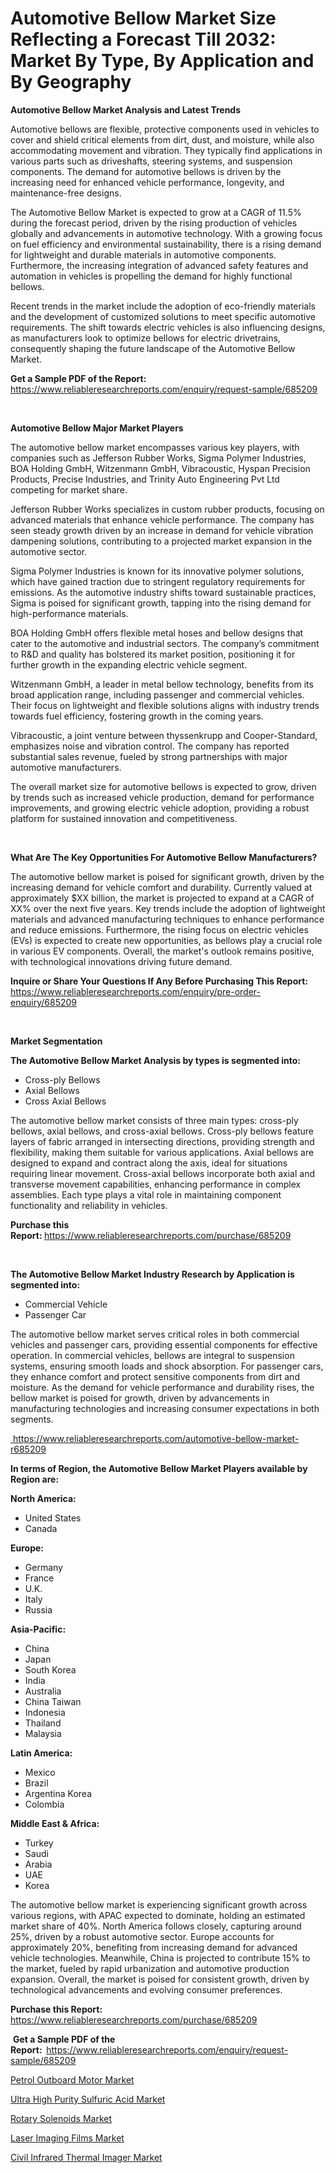<p><h1>Automotive Bellow Market Size Reflecting a Forecast Till 2032: Market By Type, By Application and By Geography</h1></p><p><strong>Automotive Bellow Market Analysis and Latest Trends</strong></p>
<p><p>Automotive bellows are flexible, protective components used in vehicles to cover and shield critical elements from dirt, dust, and moisture, while also accommodating movement and vibration. They typically find applications in various parts such as driveshafts, steering systems, and suspension components. The demand for automotive bellows is driven by the increasing need for enhanced vehicle performance, longevity, and maintenance-free designs.</p><p>The Automotive Bellow Market is expected to grow at a CAGR of 11.5% during the forecast period, driven by the rising production of vehicles globally and advancements in automotive technology. With a growing focus on fuel efficiency and environmental sustainability, there is a rising demand for lightweight and durable materials in automotive components. Furthermore, the increasing integration of advanced safety features and automation in vehicles is propelling the demand for highly functional bellows.</p><p>Recent trends in the market include the adoption of eco-friendly materials and the development of customized solutions to meet specific automotive requirements. The shift towards electric vehicles is also influencing designs, as manufacturers look to optimize bellows for electric drivetrains, consequently shaping the future landscape of the Automotive Bellow Market.</p></p>
<p><strong>Get a Sample PDF of the Report:&nbsp;</strong> <a href="https://www.reliableresearchreports.com/enquiry/request-sample/685209?utm_campaign=13&utm_medium=2&utm_source=Github&utm_content=ia&utm_term=08012025&utm_id=automotive-bellow">https://www.reliableresearchreports.com/enquiry/request-sample/685209</a></p>
<p>&nbsp;</p>
<p><strong>Automotive Bellow Major Market Players</strong></p>
<p><p>The automotive bellow market encompasses various key players, with companies such as Jefferson Rubber Works, Sigma Polymer Industries, BOA Holding GmbH, Witzenmann GmbH, Vibracoustic, Hyspan Precision Products, Precise Industries, and Trinity Auto Engineering Pvt Ltd competing for market share.</p><p>Jefferson Rubber Works specializes in custom rubber products, focusing on advanced materials that enhance vehicle performance. The company has seen steady growth driven by an increase in demand for vehicle vibration dampening solutions, contributing to a projected market expansion in the automotive sector.</p><p>Sigma Polymer Industries is known for its innovative polymer solutions, which have gained traction due to stringent regulatory requirements for emissions. As the automotive industry shifts toward sustainable practices, Sigma is poised for significant growth, tapping into the rising demand for high-performance materials.</p><p>BOA Holding GmbH offers flexible metal hoses and bellow designs that cater to the automotive and industrial sectors. The company’s commitment to R&D and quality has bolstered its market position, positioning it for further growth in the expanding electric vehicle segment.</p><p>Witzenmann GmbH, a leader in metal bellow technology, benefits from its broad application range, including passenger and commercial vehicles. Their focus on lightweight and flexible solutions aligns with industry trends towards fuel efficiency, fostering growth in the coming years.</p><p>Vibracoustic, a joint venture between thyssenkrupp and Cooper-Standard, emphasizes noise and vibration control. The company has reported substantial sales revenue, fueled by strong partnerships with major automotive manufacturers.</p><p>The overall market size for automotive bellows is expected to grow, driven by trends such as increased vehicle production, demand for performance improvements, and growing electric vehicle adoption, providing a robust platform for sustained innovation and competitiveness.</p></p>
<p>&nbsp;</p>
<p><strong>What Are The Key Opportunities For Automotive Bellow Manufacturers?</strong></p>
<p><p>The automotive bellow market is poised for significant growth, driven by the increasing demand for vehicle comfort and durability. Currently valued at approximately $XX billion, the market is projected to expand at a CAGR of XX% over the next five years. Key trends include the adoption of lightweight materials and advanced manufacturing techniques to enhance performance and reduce emissions. Furthermore, the rising focus on electric vehicles (EVs) is expected to create new opportunities, as bellows play a crucial role in various EV components. Overall, the market's outlook remains positive, with technological innovations driving future demand.</p></p>
<p><strong>Inquire or Share Your Questions If Any Before Purchasing This Report:</strong> <a href="https://www.reliableresearchreports.com/enquiry/pre-order-enquiry/685209?utm_campaign=13&utm_medium=2&utm_source=Github&utm_content=ia&utm_term=08012025&utm_id=automotive-bellow">https://www.reliableresearchreports.com/enquiry/pre-order-enquiry/685209</a></p>
<p>&nbsp;</p>
<p><strong>Market Segmentation</strong></p>
<p><strong>The Automotive Bellow Market Analysis by types is segmented into:</strong></p>
<p><ul><li>Cross-ply Bellows</li><li>Axial Bellows</li><li>Cross Axial Bellows</li></ul></p>
<p><p>The automotive bellow market consists of three main types: cross-ply bellows, axial bellows, and cross-axial bellows. Cross-ply bellows feature layers of fabric arranged in intersecting directions, providing strength and flexibility, making them suitable for various applications. Axial bellows are designed to expand and contract along the axis, ideal for situations requiring linear movement. Cross-axial bellows incorporate both axial and transverse movement capabilities, enhancing performance in complex assemblies. Each type plays a vital role in maintaining component functionality and reliability in vehicles.</p></p>
<p><strong>Purchase this Report:&nbsp;</strong><a href="https://www.reliableresearchreports.com/purchase/685209?utm_campaign=13&utm_medium=2&utm_source=Github&utm_content=ia&utm_term=08012025&utm_id=automotive-bellow">https://www.reliableresearchreports.com/purchase/685209</a></p>
<p>&nbsp;</p>
<p><strong>The Automotive Bellow Market Industry Research by Application is segmented into:</strong></p>
<p><ul><li>Commercial Vehicle</li><li>Passenger Car</li></ul></p>
<p><p>The automotive bellow market serves critical roles in both commercial vehicles and passenger cars, providing essential components for effective operation. In commercial vehicles, bellows are integral to suspension systems, ensuring smooth loads and shock absorption. For passenger cars, they enhance comfort and protect sensitive components from dirt and moisture. As the demand for vehicle performance and durability rises, the bellow market is poised for growth, driven by advancements in manufacturing technologies and increasing consumer expectations in both segments.</p></p>
<p><a href="https://www.reliableresearchreports.com/automotive-bellow-market-r685209?utm_campaign=13&utm_medium=2&utm_source=Github&utm_content=ia&utm_term=08012025&utm_id=automotive-bellow">&nbsp;https://www.reliableresearchreports.com/automotive-bellow-market-r685209</a></p>
<p><strong>In terms of Region, the Automotive Bellow Market Players available by Region are:</strong></p>
<p>
    <p> <strong> North America: </strong>
        <ul>
            <li>United States</li>
            <li>Canada</li>
        </ul>
        </p> 
    <p> <strong> Europe: </strong>
        <ul>
            <li>Germany</li>
            <li>France</li>
            <li>U.K.</li>
            <li>Italy</li>
            <li>Russia</li>
        </ul>
        </p> 
    <p> <strong> Asia-Pacific: </strong>
        <ul>
            <li>China</li>
            <li>Japan</li>
            <li>South Korea</li>
            <li>India</li>
            <li>Australia</li>
            <li>China Taiwan</li>
            <li>Indonesia</li>
            <li>Thailand</li>
            <li>Malaysia</li>
        </ul>
        </p> 
    <p> <strong> Latin America: </strong>
        <ul>
            <li>Mexico</li>
            <li>Brazil</li>
            <li>Argentina Korea</li>
            <li>Colombia</li>
        </ul>
        </p> 
    <p> <strong> Middle East & Africa: </strong>
        <ul>
            <li>Turkey</li>
            <li>Saudi</li>
            <li>Arabia</li>
            <li>UAE</li>
            <li>Korea</li>
        </ul>
    </p>
    </p>
<p><p>The automotive bellow market is experiencing significant growth across various regions, with APAC expected to dominate, holding an estimated market share of 40%. North America follows closely, capturing around 25%, driven by a robust automotive sector. Europe accounts for approximately 20%, benefiting from increasing demand for advanced vehicle technologies. Meanwhile, China is projected to contribute 15% to the market, fueled by rapid urbanization and automotive production expansion. Overall, the market is poised for consistent growth, driven by technological advancements and evolving consumer preferences.</p></p>
<p><strong>Purchase this Report: </strong><a href="https://www.reliableresearchreports.com/purchase/685209?utm_campaign=13&utm_medium=2&utm_source=Github&utm_content=ia&utm_term=08012025&utm_id=automotive-bellow">https://www.reliableresearchreports.com/purchase/685209</a></p>
<p>&nbsp;<strong>Get a Sample PDF of the Report:&nbsp;&nbsp;</strong><a href="https://www.reliableresearchreports.com/enquiry/request-sample/685209?utm_campaign=13&utm_medium=2&utm_source=Github&utm_content=ia&utm_term=08012025&utm_id=automotive-bellow">https://www.reliableresearchreports.com/enquiry/request-sample/685209</a></p>
<p><strong></strong></p>
<p><p><a href="https://www.linkedin.com/pulse/analysis-forecast-growing-demand-petrol-outboard-motor-market-cagr-48-pxh4f?utm_campaign=13&utm_medium=2&utm_source=Github&utm_content=ia&utm_term=08012025&utm_id=automotive-bellow">Petrol Outboard Motor Market</a></p><p><a href="https://www.linkedin.com/pulse/ultra-high-purity-sulfuric-acid-market-analysis-size-share-sales-industry-tb4kf?utm_campaign=13&utm_medium=2&utm_source=Github&utm_content=ia&utm_term=08012025&utm_id=automotive-bellow">Ultra High Purity Sulfuric Acid Market</a></p><p><a href="https://github.com/rosamariarocque98/Market-Research-Report-List-1/blob/main/rotary-solenoids-market.md?utm_campaign=13&utm_medium=2&utm_source=Github&utm_content=ia&utm_term=08012025&utm_id=automotive-bellow">Rotary Solenoids Market</a></p><p><a href="https://www.linkedin.com/pulse/future-laser-imaging-films-market-growth-predictions-cagr-14as-well-segmentationby-6jcxf?utm_campaign=13&utm_medium=2&utm_source=Github&utm_content=ia&utm_term=08012025&utm_id=automotive-bellow">Laser Imaging Films Market</a></p><p><a href="https://github.com/MariaWashington76/Market-Research-Report-List-1/blob/main/civil-infrared-thermal-imager-market.md?utm_campaign=13&utm_medium=2&utm_source=Github&utm_content=ia&utm_term=08012025&utm_id=automotive-bellow">Civil Infrared Thermal Imager Market</a></p></p>